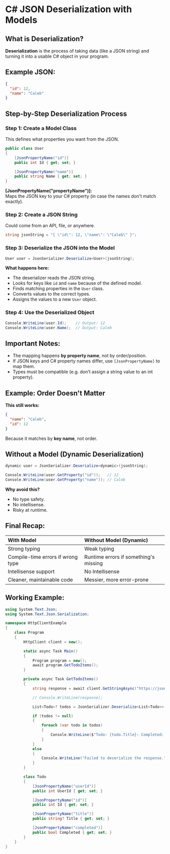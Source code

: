 # C# JSON Deserialization with Models

## What is Deserialization?

**Deserialization** is the process of taking data (like a JSON string) and turning it into a usable C# object in your program.

## Example JSON:

```json
{
  "id": 12,
  "name": "Caleb"
}
```

## Step-by-Step Deserialization Process

### Step 1: Create a Model Class

This defines what properties you want from the JSON.

```csharp
public class User
{
    [JsonPropertyName("id")]
    public int Id { get; set; }

    [JsonPropertyName("name")]
    public string Name { get; set; }
}
```

**[JsonPropertyName("propertyName")]:**  
Maps the JSON key to your C# property (in case the names don't match exactly).

### Step 2: Create a JSON String

Could come from an API, file, or anywhere.

```csharp
string jsonString = "{ \"id\": 12, \"name\": \"Caleb\" }";
```

### Step 3: Deserialize the JSON into the Model

```csharp
User user = JsonSerializer.Deserialize<User>(jsonString);
```

**What happens here:**

- The deserializer reads the JSON string.
- Looks for keys like `id` and `name` because of the defined model.
- Finds matching properties in the `User` class.
- Converts values to the correct types.
- Assigns the values to a new `User` object.

### Step 4: Use the Deserialized Object

```csharp
Console.WriteLine(user.Id);    // Output: 12
Console.WriteLine(user.Name);  // Output: Caleb
```

## Important Notes:

- The mapping happens **by property name**, not by order/position.
- If JSON keys and C# property names differ, use `[JsonPropertyName]` to map them.
- Types must be compatible (e.g. don’t assign a string value to an int property).

## Example: Order Doesn't Matter

**This still works:**

```json
{
  "name": "Caleb",
  "id": 12
}
```

Because it matches by **key name**, not order.

## Without a Model (Dynamic Deserialization)

```csharp
dynamic user = JsonSerializer.Deserialize<dynamic>(jsonString);

Console.WriteLine(user.GetProperty("id"));   // 12
Console.WriteLine(user.GetProperty("name")); // Caleb
```

**Why avoid this?**

- No type safety.
- No intellisense.
- Risky at runtime.

## Final Recap:

| With Model                        | Without Model (Dynamic)               |
| :-------------------------------- | :------------------------------------ |
| Strong typing                     | Weak typing                           |
| Compile-time errors if wrong type | Runtime errors if something's missing |
| Intellisense support              | No Intellisense                       |
| Cleaner, maintainable code        | Messier, more error-prone             |

## Working Example:

```csharp
using System.Text.Json;
using System.Text.Json.Serialization;

namespace HttpClientExample
{
    class Program
    {
        HttpClient client = new();

        static async Task Main()
        {
            Program program = new();
            await program.GetTodoItems();
        }

        private async Task GetTodoItems()
        {
            string response = await client.GetStringAsync("https://jsonplaceholder.typicode.com/todos");

            // Console.WriteLine(response);

            List<Todo>? todos = JsonSerializer.Deserialize<List<Todo>>(response);

            if (todos != null)
            {
                foreach (var todo in todos)
                {
                    Console.WriteLine($"Todo: {todo.Title}: Completed: {todo.Completed}");
                }
            }
            else
            {
                Console.WriteLine("Failed to deserialize the response.");
            }
        }

        class Todo
        {
            [JsonPropertyName("userId")]
            public int UserId { get; set; }

            [JsonPropertyName("id")]
            public int Id { get; set; }

            [JsonPropertyName("title")]
            public string? Title { get; set; }

            [JsonPropertyName("completed")]
            public bool Completed { get; set; }
        }
    }
}
```
